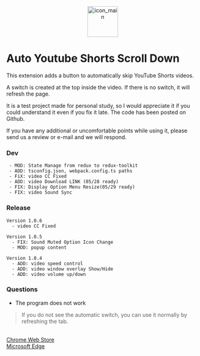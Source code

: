 <div align="center">
  <img width="80" alt="icon_main" src="https://user-images.githubusercontent.com/34180230/222903851-bc1b56d4-480f-4f4d-b408-33db18fc151b.png">
</div>

<h1>Auto Youtube Shorts Scroll Down</h1>
<p>This extension adds a button to automatically skip YouTube Shorts videos.</p>

A switch is created at the top inside the video.
If there is no switch, it will refresh the page.

It is a test project made for personal study, so I would appreciate it if you could understand it even if you fix it late.
The code has been posted on Github.

If you have any additional or uncomfortable points while using it, please send us a review or e-mail and we will respond.


### Dev
```
 - MOD: State Manage from redux to redux-toolkit
 - ADD: tsconfig.json, webpack.config.ts paths
 - FiX: video CC Fixed
 - ADD: video Download LINK (05/28 ready)
 - FIX: Display Option Menu Resize(05/29 ready)
 - FIX: video Sound Sync
```

### Release

```
Version 1.0.6
  - video CC Fixed

Version 1.0.5
  - FIX: Sound Muted Option Icon Change
  - MOD: popup content

Version 1.0.4
  - ADD: video speed control
  - ADD: video window overlay Show/Hide
  - ADD: video volume up/down  
```

### Questions
- The program does not work
 > If you do not see the automatic switch, you can use it normally by refreshing the tab.

<br />
<a href="https://chrome.google.com/webstore/detail/auto-youtube-shorts-scrol/bfofdkanfmkkbngkmhmcjichambccene">Chrome Web Store</a>
<br />
<a href="https://microsoftedge.microsoft.com/addons/detail/auto-youtube-shorts-scrol/ebndgghmhjpnnpfmamijhgpdihpglfhj">Microsoft Edge</a>
<br />
